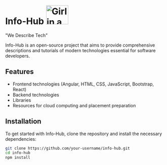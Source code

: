 # Info-Hub <img src="https://github.com/user-attachments/assets/3ac0b302-b898-4809-aa4f-805ca15a38ef" alt="Girl in a jacket" width="70" height="60">
"We Describe Tech"

Info-Hub is an open-source project that aims to provide comprehensive descriptions and tutorials of modern technologies essential for software developers.

## Features
- Frontend technologies (Angular, HTML, CSS, JavaScript, Bootstrap, React)
- Backend technologies
- Libraries
- Resources for cloud computing and placement preparation

## Installation
To get started with Info-Hub, clone the repository and install the necessary dependencies:

```bash
git clone https://github.com/your-username/info-hub.git
cd info-hub
npm install

